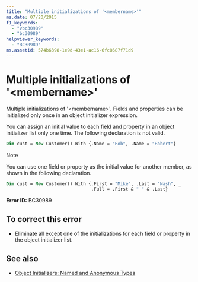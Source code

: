 ```yaml
---
title: "Multiple initializations of '<membername>'"
ms.date: 07/20/2015
f1_keywords:
  - "vbc30989"
  - "bc30989"
helpviewer_keywords:
  - "BC30989"
ms.assetid: 574b6398-1e9d-43e1-ac16-6fc8687f71d9
---
```

# Multiple initializations of '\<membername>'

Multiple initializations of '\<membername>'. Fields and properties can be initialized only once in an object initializer expression.

You can assign an initial value to each field and property in an object initializer list only one time. The following declaration is not valid.

```vb
Dim cust = New Customer() With {.Name = "Bob", .Name = "Robert"}
```

> [!NOTE]
> You can use one field or property as the initial value for another member, as shown in the following declaration.

```vb
Dim cust = New Customer() With {.First = "Mike", .Last = "Nash", _
                                .Full = .First & " " & .Last}
```

**Error ID:** BC30989

## To correct this error

- Eliminate all except one of the initializations for each field or property in the object initializer list.

## See also

- [Object Initializers: Named and Anonymous Types](../../visual-basic/programming-guide/language-features/objects-and-classes/object-initializers-named-and-anonymous-types.md)
